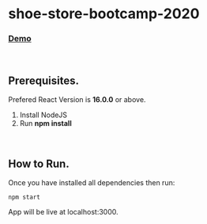 # shoe-store-bootcamp-2020

### [Demo](http://shahzaibnoor-shoe-store-bootcamp-2020.surge.sh/)

<br/>

## Prerequisites.

Prefered React Version is <b>16.0.0</b> or above.

<ol>
  <li>Install NodeJS</li>
  <li>Run <b>npm install</b></li>
</ol>  

<br/>

## How to Run.

Once you have installed all dependencies then run:
```
npm start
```
App will be live at localhost:3000.


